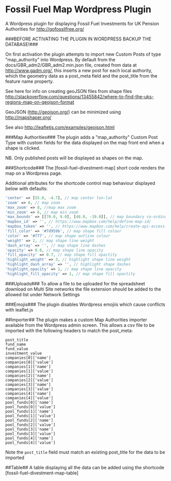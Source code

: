 # Fossil Fuel Map Wordpress Plugin #

A Wordpress plugin for displaying Fossil Fuel Investments for UK Pension Authorities for http://gofossilfree.org/

###BEFORE ACTIVATING THE PLUGIN IN WORDPRESS BACKUP THE DATABASE!###

On first activation the plugin attempts to import new Custom Posts of type "map_authority" into Wordpress. By default from the docs/GBR_adm2/GBR_adm2.min.json file, created from data at http://www.gadm.org/, this inserts a new post for each local authority, which the geometry data as a post_meta field and the post_title from the feature name property.

See here for info on creating geoJSON files from shape files  
http://stackoverflow.com/questions/13455842/where-to-find-the-uks-regions-map-on-geojson-format

GeoJSON (http://geojson.org/) can be minimized using http://mapshaper.org/

See also http://leafletjs.com/examples/geojson.html

###Map Authorities###
The plugin adds a "map_authority" Custom Post Type with custom fields for the data displayed on the map front end when a shape is clicked.

NB. Only published posts will be displayed as shapes on the map. 

###Shortcode###
The [fossil-fuel-divestment-map] short code renders the map on a Wordpress page.

Additional attributes for the shortcode control map behaviour displayed below with defaults:
```php
'center' => [55.0, -4.7], // map center lon-lat  
'zoom' => 6, // map zoom
'max_zoom' => 8, //map max zoom
'min_zoom' => 6, // map min zoom
'max_bounds' => [[70.0, 9.0], [48.0, -19.0]], // map boundary co-ordinates [NE x SW]
'mapbox_id' => '', // https://www.mapbox.com/help/define-map-id/
'mapbox_token' => '', // https://www.mapbox.com/help/create-api-access-token/
'fill_color' => '#7d959b', // map shape fill colour
'color' => '#777', // map shape outline colour 
'weight' => 2, // map shape line weight
'dash_array' => '', // map shape line dashes
'opacity' => 0.8, // map shape line opacity
'fill_opacity' => 0.7, // map shape fill opactity
'highlight_weight' => 3, // highlight shape line weight
'highlight_dash_array' => '', // highlight shape dashes
'highlight_opacity' => 1, // map shape line opacity
'highlight_fill_opacity' => 1, // map shape fill opactity
```

###Uploads###
To allow a file to be uploaded for the spreadsheet download on Multi Site networks the file extension should be added to the allowed list under Network Settings

###Emojis###
The plugin disables Wordpress emojiis which cause conflicts with leaflet.js

##Importer##
The plugin makes a custom Map Authorities importer available from the Wordpress admin screen.
This allows a csv file to be imported with the following headers to match the post_meta:

```
post_title
fund_name
fund_value
investment_value
companies[0]['name']
companies[0]['value']
companies[1]['name']
companies[1]['value']
companies[2]['name']
companies[2]['value']
companies[3]['name']
companies[3]['value']
companies[4]['name']
companies[4]['value']
pool_funds[0]['name']
pool_funds[0]['value']
pool_funds[1]['name']
pool_funds[1]['value']
pool_funds[2]['name']
pool_funds[2]['value']
pool_funds[3]['name']
pool_funds[3]['value']
pool_funds[4]['name']
pool_funds[4]['value']
```
Note the `post_title` field must match an existing post_title for the data to be imported

##Table##
A table displaying all the data can be added using the shortcode [fossil-fuel-divestment-map-table] 

